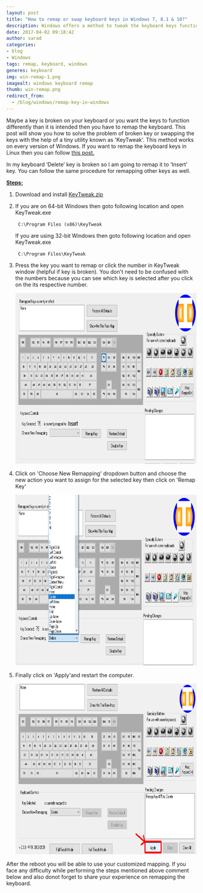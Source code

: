 ```yaml
---
layout: post
title: "How to remap or swap keyboard keys in Windows 7, 8.1 & 10?"
description: Windows offers a method to tweak the keyboard keys functionality through use of registry. There are also several graphical tools to perform this operation. You can follow these steps to remap your keyboard in Windows.
date: 2017-04-02 09:18:42
author: sarad
categories:
- blog
- Windows
tags: remap, keyboard, windows
generes: keyboard
img: win-remap-1.png
imagealt: windows keyboard remap
thumb: win-remap.png
redirect_from:
  - /blog/windows/remap-key-in-windows
---
```


 Maybe a key is broken on your keyboard or you want the keys to function differently than it is intended then you have to remap the keyboard. This post will show you how to solve the problem of broken key or swapping the keys with the help of a tiny utility known as 'KeyTweak'. This method works on every version of Windows. If you want to remap the keyboard keys in Linux then you can follow <a href="/blog/linux/remap-key-in-linux"> this post.</a>  <!--more-->

In my keyboard ‘Delete’ key is broken so I am going to remap it to ‘Insert’ key. You can follow the same procedure for remapping other keys as well.

<u><b>Steps:</b></u>
1. Download and install <a href="/assets/files/KeyTweak.zip">KeyTweak.zip</a>

2. If you are on 64-bit Windows then goto following location and open KeyTweak.exe

		C:\Program Files (x86)\KeyTweak

	If you are using 32-bit Windows then goto following location and open KeyTweak.exe

		C:\Program Files\KeyTweak

3. Press the key you want to remap or click the number in KeyTweak window (helpful if key is broken). You don't need to be confused with the numbers because you can see which key is selected after you click on the its respective number.

	<img src="/assets/img/blog/win-remap-2.png" width="850" height="450" alt="Insert Key">

4. Click on 'Choose New Remapping' dropdown button and choose the new action you want to assign for the selected key then click on 'Remap Key'

	<img src="/assets/img/blog/win-remap-3.png" width="850" height="450" alt="Delete action">

5. Finally click on 'Apply'and restart the computer.

	<img src="/assets/img/blog/win-remap-5.png" width="850" height="450" alt="apply">

After the reboot you will be able to use your customized mapping. If you face any difficulty while performing the steps mentioned above comment below and also donot forget to share your experience on remapping the keyboard.